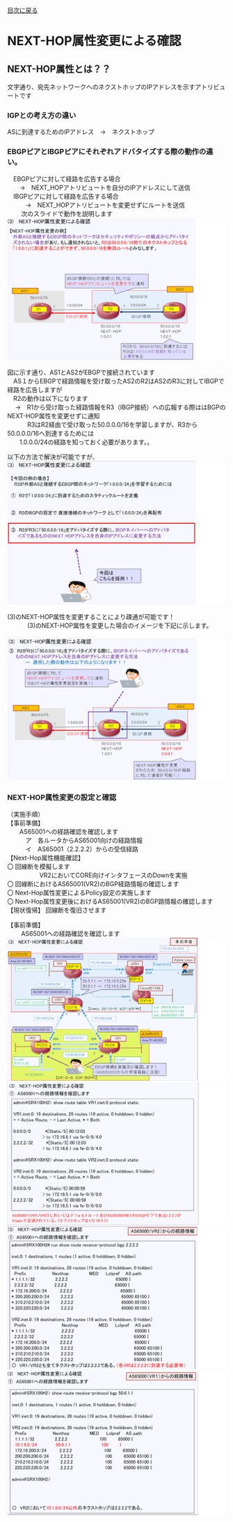 [目次に戻る](./Junos-BGP-exercises.md) <br>

# NEXT-HOP属性変更による確認
## NEXT-HOP属性とは？？
文字通り、宛先ネットワークへのネクストホップのIPアドレスを示すアトリビュートです<br>

### IGPとの考え方の違い<br>
 ASに到達するためのIPアドレス　→　ネクストホップ<br>
### EBGPピアとIBGPピアにそれぞれアドバタイズする際の動作の違い。
　EBGPピアに対して経路を広告する場合<br>
  　　→　NEXT_HOPアトリビュートを自分のIPアドレスにして送信<br>
　IBGPピアに対して経路を広告する場合<br>
　　　→　NEXT_HOPアトリビュートを変更せずにルートを送信<br>
　
　次のスライドで動作を説明します
  ![Diagram](./images/NEXT-HOP-1.jpg)<br>
  
  図に示す通り、AS1とAS2がEBGPで接続されています<br>
  　AS１からEBGPで経路情報を受け取ったAS2のR2はAS2のR3に対してIBGPで経路を広告しますが<br>
  　R2の動作は以下になります<br>
  　 →　R1から受け取った経路情報をR3（IBGP接続）への広報する際ははBGPのNEXT-HOP属性を変更せずに通知<br>
  　
 　　R3はR2経由で受け取った50.0.0.0/16を学習しますが、R3から50.0.0.0/16へ到達するためには<br>
 　　1.0.0.0/24の経路を知っておく必要があります。。<br>

   以下の方法で解決が可能ですが、
    ![Diagram](./images/NEXT-HOP-2.jpg)<br>
   
   (3)のNEXT-HOP属性を変更することにより疎通が可能です！<br>
  　 
　　(3)のNEXT-HOP属性を変更した場合のイメージを下記に示します。<br>
  　 ![Diagram](./images/NEXT-HOP-3.jpg)<br>

   ### NEXT-HOP属性変更の設定と確認
  （実施手順）<br>
  【事前準備】<br>
　　AS65001への経路確認を確認します<br>
　　　ア　各ルータからAS65001向けの経路情報<br>
　　　イ　AS65001（2.2.2.2）からの受信経路<br>
  【Next-Hop属性機能確認】<br>
     〇 回線断を模擬します<br>
　　 　　　VR2においてCORE向けインタフェースのDownを実施<br>
     〇 回線断におけるAS65001(VR2)のBGP経路情報の確認します<br>
     〇 Next-Hop属性変更によるPolicy設定の実施します<br>
     〇 Next-Hop属性変更後におけるAS65001(VR2)のBGP路情報の確認します<br>
  【現状復帰】
     回線断を復旧させます<br>

  【事前準備】<br>
　 　AS65001への経路確認を確認します<br>
   ![Diagram](./images/NEXT-HOP-4.jpg)<br>
   ![Diagram](./images/NEXT-HOP-5.jpg)<br>
   ![Diagram](./images/NEXT-HOP-6.jpg)<br>
   ![Diagram](./images/NEXT-HOP-7.jpg)<br>
   

     


    
  

  
  
 

